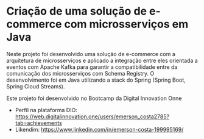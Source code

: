 # Criação de uma solução de e-commerce com microsserviços em Java

Neste projeto foi desenvolvido uma solução de e-commerce com a arquitetura de microsserviços e aplicado
a integração entre eles orientada a eventos com Apache Kafka para garantir a compatibilidade entre da comunicação 
dos microsserviços com Schema Registry. O desenvolvimento foi em Java utilizando a stack do 
Spring (Spring Boot, Spring Cloud Streams).

Este projeto foi desenvolvido no Bootcamp da Digital Innovation Onne

* Perfil na plataforma DIO: https://web.digitalinnovation.one/users/emerson_costa2785?tab=achievements
* Likendim: https://www.linkedin.com/in/emerson-costa-199995169/

